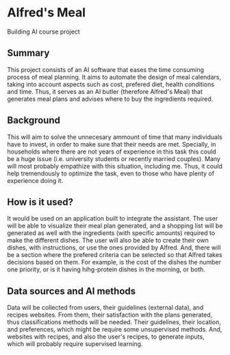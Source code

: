 # Alfred's Meal

Building AI course project

## Summary

This project consists of an AI software that eases the time consuming process of meal planning. It aims to automate the design of meal calendars, taking into account aspects such as cost, prefered diet, health conditions and time. Thus, it serves as an AI butler (therefore Alfred's Meal) that generates meal plans and advises where to buy the ingredients required.

## Background

This will aim to solve the unnecesary ammount of time that many individuals have to invest, in order to make sure that their needs are met. Specially, in households where there are not years of experience in this task this could be a huge issue (i.e. university students or recently married couples). Many will most probably empathize with this situation, including me. Thus, it could help tremendously to optimize the task, even to those who have plenty of experience doing it.  

## How is it used?

It would be used on an application built to integrate the assistant. The user will be able to visualize their meal plan generated, and a shopping list will be generated as well with the ingredients (with specific amounts) required to make the different dishes. The user will also be able to create their own dishes, with instructions, or use the ones provided by Alfred. And, there will be a section where the prefered criteria can be selected so that Alfred takes decisions based on them. For example, is the cost of the dishes the number one priority, or is it having hihg-protein dishes in the morning, or both.

## Data sources and AI methods

Data will be collected from users, their guidelines (external data), and recipes websites. From them, their satisfaction with the plans generated, thus classifications methods will be needed. Their guidelines, their location, and preferences, which might be require some unsupervised methods. And, websites with recipes, and also the user's recipes, to generate inputs, which will probably require supervised learning.
